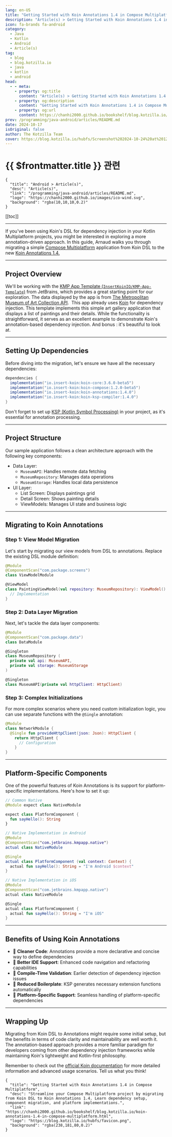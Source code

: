 ```yaml
---
lang: en-US
title: "Getting Started with Koin Annotations 1.4 in Compose Multiplatform"
description: "Article(s) > Getting Started with Koin Annotations 1.4 in Compose Multiplatform"
icon: fa-brands fa-android
category:
  - Java
  - Kotlin
  - Android
  - Article(s)
tag:
  - blog
  - blog.kotzilla.io
  - java
  - kotlin
  - android
head:
  - - meta:
    - property: og:title
      content: "Article(s) > Getting Started with Koin Annotations 1.4 in Compose Multiplatform"
    - property: og:description
      content: "Getting Started with Koin Annotations 1.4 in Compose Multiplatform"
    - property: og:url
      content: https://chanhi2000.github.io/bookshelf/blog.kotzilla.io/koin-annotations-1.4-in-compose-multiplatform.html
prev: /programming/java-android/articles/README.md
date: 2024-10-17
isOriginal: false
author: The Kotzilla Team
cover: https://blog.kotzilla.io/hubfs/Screenshot%202024-10-24%20at%2012.03.30.png
---
```


# {{ $frontmatter.title }} 관련

```component VPCard
{
  "title": "Android > Article(s)",
  "desc": "Article(s)",
  "link": "/programming/java-android/articles/README.md",
  "logo": "https://chanhi2000.github.io/images/ico-wind.svg",
  "background": "rgba(10,10,10,0.2)"
}
```

[[toc]]

---

<SiteInfo
  name="Getting Started with Koin Annotations 1.4 in Compose Multiplatform"
  desc="Streamline your Compose Multiplatform project by migrating from Koin DSL to Koin Annotations 1.4. Learn dependency setup, component migration, and platform implementations."
  url="https://blog.kotzilla.io/koin-annotations-1.4-in-compose-multiplatform"
  logo="https://blog.kotzilla.io/hubfs/favicon.png"
  preview="https://blog.kotzilla.io/hubfs/Screenshot%202024-10-24%20at%2012.03.30.png"/>

If you've been using Koin's DSL for dependency injection in your Kotlin Multiplatform projects, you might be interested in exploring a more annotation-driven approach. In this guide, Arnaud walks you through migrating a simple [<FontIcon icon="iconfont icon-jetbrains"/>Compose Multiplatform](https://jetbrains.com/compose-multiplatform/) application from Koin DSL to the new [<FontIcon icon="fas fa-globe"/>Koin Annotations 1.4.](https://insert-koin.io/docs/reference/koin-annotations/start)

---

## Project Overview

We'll be working with the [KMP App Template (<FontIcon icon="iconfont icon-github"/>`InsertKoinIO/KMP-App-Template`)](https://github.com/InsertKoinIO/KMP-App-Template/?tab=readme-ov-file#using-koin-annotations) from JetBrains, which provides a great starting point for our exploration. The data displayed by the app is from [<FontIcon icon="fas fa-globe"/>The Metropolitan Museum of Art Collection API](https://metmuseum.github.io/).  This app already uses [<FontIcon icon="fas fa-globe"/>Koin](https://insert-koin.io/) for dependency injection. This template implements this simple art gallery application that displays a list of paintings and their details. While the functionality is straightforward, it serves as an excellent example to demonstrate Koin's annotation-based dependency injection. And bonus : it's beautiful to look at.

---

## Setting Up Dependencies

Before diving into the migration, let's ensure we have all the necessary dependencies:

```groovy
dependencies {
  implementation("io.insert-koin:koin-core:3.6.0-beta5")
  implementation("io.insert-koin:koin-compose:1.2.0-beta5")
  implementation("io.insert-koin:koin-annotations:1.4.0")
  implementation("io.insert-koin:koin-ksp-compiler:1.4.0")
}
```

Don't forget to set up [<FontIcon icon="fas fa-globe"/>KSP (Kotlin Symbol Processing)](https://mvnrepository.com/artifact/com.google.devtools.ksp/symbol-processing-api/1.9.24-1.0.20) in your project, as it's essential for annotation processing.

---

## Project Structure

Our sample application follows a clean architecture approach with the following key components:

- Data Layer:
  - `MuseumAPI`: Handles remote data fetching
  - `MuseumRepository`: Manages data operations
  - `MuseumStorage`: Handles local data persistence
- UI Layer:
  - List Screen: Displays paintings grid
  - Detail Screen: Shows painting details
  - ViewModels: Manages UI state and business logic

---

## Migrating to Koin Annotations

### Step 1: View Model Migration

Let's start by migrating our view models from DSL to annotations. Replace the existing DSL module definition:

```kotlin
@Module
@ComponentScan("com.package.screens")
class ViewModelModule

@ViewModel
class PaintingViewModel(val repository: MuseumRepository): ViewModel() { 
  // Implementation
}
```

### Step 2: Data Layer Migration

Next, let's tackle the data layer components:

```kotlin
@Module
@ComponentScan("com.package.data")
class DataModule

@Singleton
class MuseumRepository (
  private val api: MuseumAPI, 
  private val storage: MuseumStorage
)

@Singleton
class MuseumAPI(private val httpClient: HttpClient)
```

### Step 3: Complex Initializations

For more complex scenarios where you need custom initialization logic, you can use separate functions with the `@Single` annotation:

```kotlin
@Module
class NetworkModule {
  @Single fun provideHttpClient(json: Json): HttpClient {
    return HttpClient { 
      // Configuration 
    }
}
```

---

## Platform-Specific Components

One of the powerful features of Koin Annotations is its support for platform-specific implementations. Here's how to set it up:

```kotlin
// Common Native 
@Module expect class NativeModule 

expect class PlatformComponent { 
  fun sayHello(): String
} 

// Native Implementation in Android 
@Module
@ComponentScan("com.jetbrains.kmpapp.native") 
actual class NativeModule

@Single
actual class PlatformComponent (val context: Context) { 
  actual fun sayHello(): String = "I'm Android $context" 
}

// Native Implementation in iOS
@Module
@ComponentScan("com.jetbrains.kmpapp.native")
actual class NativeModule 

@Single
actual class PlatformComponent {
  actual fun sayHello(): String = "I'm iOS" 
}
```

---

## Benefits of Using Koin Annotations

- 🔸 **Cleaner Code**: Annotations provide a more declarative and concise way to define dependencies  
- 🔸 **Better IDE Support**: Enhanced code navigation and refactoring capabilities  
- 🔸 **Compile-Time Validation**: Earlier detection of dependency injection issues  
- 🔸 **Reduced Boilerplate**: KSP generates necessary extension functions automatically  
- 🔸 **Platform-Specific Support**: Seamless handling of platform-specific dependencies

---

## Wrapping Up

Migrating from Koin DSL to Annotations might require some initial setup, but the benefits in terms of code clarity and maintainability are well worth it. The annotation-based approach provides a more familiar paradigm for developers coming from other dependency injection frameworks while maintaining Koin's lightweight and Kotlin-first philosophy.

Remember to check out the [<FontIcon icon="fas fa-globe"/>official Koin documentation](https://insert-koin.io/) for more detailed information and advanced usage scenarios. Tell us what you think!

<!-- TODO: add ARTICLE CARD -->
```component VPCard
{
  "title": "Getting Started with Koin Annotations 1.4 in Compose Multiplatform",
  "desc": "Streamline your Compose Multiplatform project by migrating from Koin DSL to Koin Annotations 1.4. Learn dependency setup, component migration, and platform implementations.",
  "link": "https://chanhi2000.github.io/bookshelf/blog.kotzilla.io/koin-annotations-1.4-in-compose-multiplatform.html",
  "logo": "https://blog.kotzilla.io/hubfs/favicon.png",
  "background": "rgba(238,181,80,0.2)"
}
```
